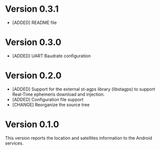 # Version 0.3.1
- [ADDED] README file

# Version 0.3.0
- [ADDED]  UART Baudrate configuration

# Version 0.2.0
- [ADDED]  Support for the external st-agps library (libstagps) to support Real-Time ephemeris download and injection.
- [ADDED]  Configuration file support
- [CHANGE] Reorganize the source tree

# Version 0.1.0
This version reports the location and satellites information to the Android services.
